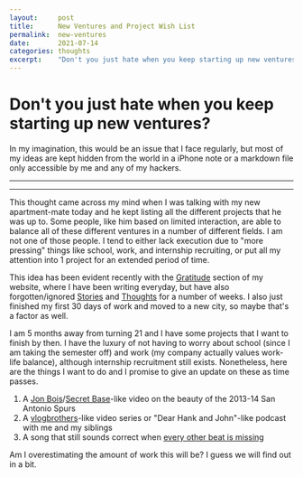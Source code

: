 ```yaml
---
layout:     post
title:      New Ventures and Project Wish List
permalink:  new-ventures
date:       2021-07-14
categories: thoughts
excerpt:    "Don't you just hate when you keep starting up new ventures? In my imagination, this would be an issue that I face regularly, but most of my ideas are kept hidden from the world in a iPhone note or ..."
---
```


# Don't you just hate when you keep starting up new ventures?

In my imagination, this would be an issue that I face regularly, but most of my ideas are kept hidden from the world in a iPhone note or a markdown file only accessible by me and any of my hackers.

---
---
<p></p>

This thought came across my mind when I was talking with my new apartment-mate today and he kept listing all the different projects that he was up to. Some people, like him based on limited interaction, are able to balance all of these different ventures in a number of different fields. I am not one of those people. I tend to either lack execution due to "more pressing" things like school, work, and internship recruiting, or put all my attention into 1 project for an extended period of time.

This idea has been evident recently with the [Gratitude](gratitude) section of my website, where I have been writing everyday, but have also forgotten/ignored [Stories](stories) and [Thoughts](thoughts) for a number of weeks. I also just finished my first 30 days of work and moved to a new city, so maybe that's a factor as well.

I am 5 months away from turning 21 and I have some projects that I want to finish by then. I have the luxury of not having to worry about school (since I am taking the semester off) and work (my company actually values work-life balance), although internship recruitment still exists. Nonetheless, here are the things I want to do and I promise to give an update on these as time passes.

1. A [Jon Bois](https://www.youtube.com/user/jonbois)/[Secret Base](https://www.youtube.com/user/sbnation)-like video on the beauty of the 2013-14 San Antonio Spurs
2. A [vlogbrothers](https://www.youtube.com/user/vlogbrothers)-like video series or "Dear Hank and John"-like podcast with me and my siblings
3. A song that still sounds correct when [every other beat is missing](https://www.youtube.com/watch?v=K9RZ15UHInE)

Am I overestimating the amount of work this will be? I guess we will find out in a bit.